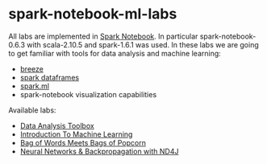 # spark-notebook-ml-labs
All labs are implemented in [Spark Notebook](https://github.com/andypetrella/spark-notebook). In particular spark-notebook-0.6.3 with scala-2.10.5 and spark-1.6.1 was used.
In these labs we are going to get familiar with tools for data analysis and machine learning:
* [breeze](https://github.com/scalanlp/breeze)
* [spark dataframes](http://spark.apache.org/docs/latest/sql-programming-guide)
* [spark.ml](http://spark.apache.org/docs/latest/ml-guide.html)
* spark-notebook visualization capabilities

Available labs:
* [Data Analysis Toolbox](https://github.com/drewnoff/spark-notebook-ml-labs/tree/master/labs/DataAnalysisToolbox)
* [Introduction To Machine Learning](https://github.com/drewnoff/spark-notebook-ml-labs/tree/master/labs/IntroToMachineLearning)
* [Bag of Words Meets Bags of Popcorn](https://github.com/drewnoff/spark-notebook-ml-labs/tree/master/labs/BagOfWordsMeetsBagsOfPopcorn)
* [Neural Networks & Backpropagation with ND4J](https://github.com/drewnoff/spark-notebook-ml-labs/tree/master/labs/DLFramework)
